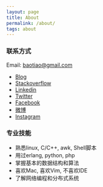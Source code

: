 ```yaml
---
layout: page
title: About
permalink: /about/
tags: about
---
```


### 联系方式

Email: baotiao@gmail.com

- [Blog][1]
- [Stackoverflow][7]
- [Linkedin][2]
- [Twitter][3]
- [Facebook][4]
- [微博][5]
- [Instagram][6]


[1]: http://baotiao.github.com/
[2]: http://www.linkedin.com/profile/view?id=145231990&trk=nav_responsive_tab_profile
[3]: https://twitter.com/baotiao
[4]: https://www.facebook.com/
[5]: http://weibo.com/1832563813/profile?rightmod=1&wvr=5&mod=personinfo
[6]: http://instagram.com/czz19891012#
[7]: http://stackoverflow.com/users/634415/baotiao


### 专业技能

- 熟悉linux, C/C++, awk, Shell脚本
- 用过erlang, python, php
- 掌握基本的数据结构和算法
- 喜欢Mac, 喜欢Vim, 不喜欢IDE
- 了解网络编程和分布式系统
